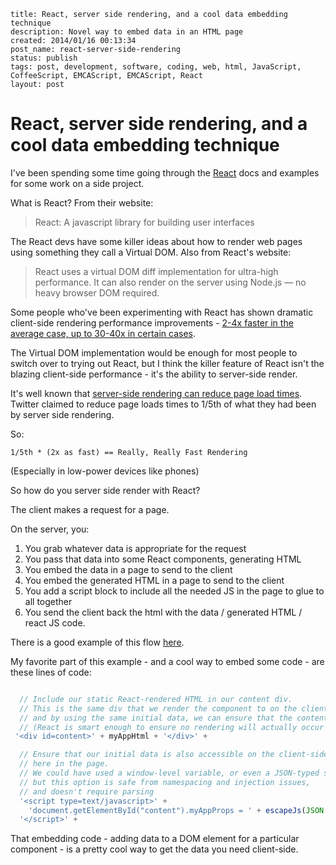 ```
title: React, server side rendering, and a cool data embedding technique
description: Novel way to embed data in an HTML page
created: 2014/01/16 00:13:34
post_name: react-server-side-rendering
status: publish
tags: post, development, software, coding, web, html, JavaScript, CoffeeScript, EMCAScript, EMCAScript, React
layout: post
```

# React, server side rendering, and a cool data embedding technique

I've been spending some time going through the [React](http://facebook.github.io/react/) docs and examples for some work on a side project.

What is React? From their website:

> React: A javascript library for building user interfaces

The React devs have some killer ideas about how to render web pages using something they call a Virtual DOM. Also from React's website:

> React uses a virtual DOM diff implementation for ultra-high performance. It can also render on the server using Node.js — no heavy browser DOM required.

Some people who've been experimenting with React has shown dramatic client-side rendering performance improvements - [2-4x faster in the average case, up to 30-40x in certain cases](http://swannodette.github.io/2013/12/17/the-future-of-javascript-mvcs/).

The Virtual DOM implementation would be enough for most people to switch over to trying out React, but I think the killer feature of React isn't the blazing client-side performance - it's the ability to server-side render.

It's well known that [server-side rendering can reduce page load times](https://blog.twitter.com/2012/improving-performance-twittercom). Twitter claimed to reduce page loads times to 1/5th of what they had been by server side rendering.

So:

`1/5th * (2x as fast) == Really, Really Fast Rendering`

(Especially in low-power devices like phones)

So how do you server side render with React?

The client makes a request for a page.

On the server, you:

 1. You grab whatever data is appropriate for the request
 2. You pass that data into some React components, generating HTML
 3. You embed the data in a page to send to the client
 4. You embed the generated HTML in a page to send to the client
 5. You add a script block to include all the needed JS in the page to glue to all together
 6. You send the client back the html with the data / generated HTML / react JS code.

There is a good example of this flow [here](https://npmjs.org/package/react-server-example).

My favorite part of this example - and a cool way to embed some code - are these lines of code:

``` js

  // Include our static React-rendered HTML in our content div.
  // This is the same div that we render the component to on the client side,
  // and by using the same initial data, we can ensure that the contents are the same
  // (React is smart enough to ensure no rendering will actually occur on page load)
 '<div id=content>' + myAppHtml + '</div>' +

  // Ensure that our initial data is also accessible on the client-side by embedding it
  // here in the page.
  // We could have used a window-level variable, or even a JSON-typed script tag,
  // but this option is safe from namespacing and injection issues,
  // and doesn't require parsing
  '<script type=text/javascript>' +
    'document.getElementById("content").myAppProps = ' + escapeJs(JSON.stringify(props)) +
  '</script>' +
```

That embedding code - adding data to a DOM element for a particular component - is a pretty cool way to get the data you need client-side.
